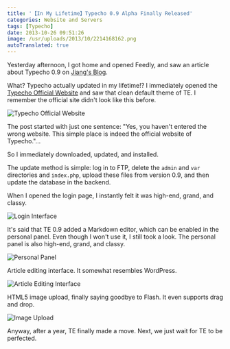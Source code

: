 ```yaml
---
title: '【In My Lifetime】Typecho 0.9 Alpha Finally Released'
categories: Website and Servers
tags: [Typecho]
date: 2013-10-26 09:51:26
image: /usr/uploads/2013/10/2214168162.png
autoTranslated: true
---
```



Yesterday afternoon, I got home and opened Feedly, and saw an article about Typecho 0.9 on [Jiang's Blog](http://www.zntec.cn/archives/typecho-0-9.html).

What? Typecho actually updated in my lifetime!? I immediately opened the [Typecho Official Website](http://typecho.org) and saw that clean default theme of TE. I remember the official site didn't look like this before.

![Typecho Official Website](/usr/uploads/2013/10/2214168162.png)

The post started with just one sentence: "Yes, you haven't entered the wrong website. This simple place is indeed the official website of Typecho."...

So I immediately downloaded, updated, and installed.

The update method is simple: log in to FTP, delete the `admin` and `var` directories and `index.php`, upload these files from version 0.9, and then update the database in the backend.

When I opened the login page, I instantly felt it was high-end, grand, and classy.

![Login Interface](/usr/uploads/2013/10/1883541722.png)

It's said that TE 0.9 added a Markdown editor, which can be enabled in the personal panel. Even though I won't use it, I still took a look. The personal panel is also high-end, grand, and classy.

![Personal Panel](/usr/uploads/2013/10/467160611.png)

Article editing interface. It somewhat resembles WordPress.

![Article Editing Interface](/usr/uploads/2013/10/1758541712.png)

HTML5 image upload, finally saying goodbye to Flash. It even supports drag and drop.

![Image Upload](/usr/uploads/2013/10/1274762080.png)

Anyway, after a year, TE finally made a move. Next, we just wait for TE to be perfected.
```

